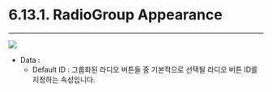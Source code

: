 # 6.13.1. RadioGroup Appearance

---

![](/assets/radiogroup-ex-001.png)

* Data : 
  * Default ID : 그룹화된 라디오 버튼들 중 기본적으로 선택될 라디오 버튼 ID를 지정하는 속성입니다.



